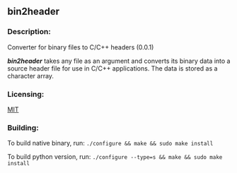 ## bin2header


### **Description:**

Converter for binary files to C/C++ headers (0.0.1)

***bin2header*** takes any file as an argument and converts
its binary data into a source header file for use in C/C++
applications. The data is stored as a character array.


### **Licensing:**

[MIT](LICENSE.txt)


### **Building:**

To build native binary, run: `./configure && make && sudo make install`

To build python version, run: `./configure --type=s && make && sudo make install`
